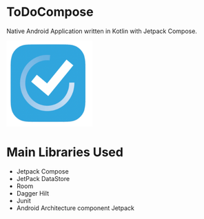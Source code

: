 # ToDoCompose
Native Android Application written in Kotlin with Jetpack Compose.  

<img src="https://github.com/gy6543721/ToDoCompose/blob/main/app/src/main/res/playstore.png" height="200"/>

# Main Libraries Used
* Jetpack Compose
* JetPack DataStore
* Room
* Dagger Hilt
* Junit
* Android Architecture component Jetpack
